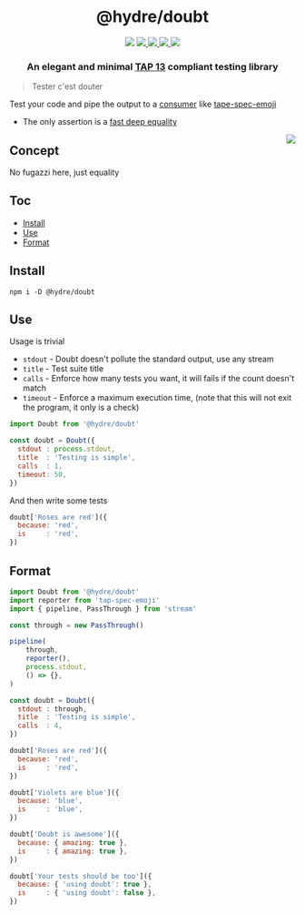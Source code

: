 <h1 align=center>@hydre/doubt</h1>
<p align=center>
  <img src="https://img.shields.io/github/license/HydreIO/doubt.svg?style=for-the-badge" />
  <a href="https://discord.gg/bRSpRpD">
    <img src="https://img.shields.io/discord/398114799776694272.svg?logo=discord&style=for-the-badge" />
  </a>
  <a href="https://www.npmjs.com/package/@hydre/doubt">
    <img src="https://img.shields.io/npm/v/@hydre/doubt.svg?logo=npm&style=for-the-badge" />
  </a>
  <a href="https://www.npmjs.com/package/@hydre/doubt">
    <img src="https://img.shields.io/npm/dw/@hydre/doubt?logo=npm&style=for-the-badge" />
  </a>
  <a href="https://github.com/HydreIO/doubt/actions?query=workflow%3ACI">
    <img src="https://img.shields.io/github/workflow/status/hydreio/doubt/CI?logo=Github&style=for-the-badge" />
  <a/>
</p>

<h3 align=center>An elegant and minimal <a href="http://testanything.org/tap-version-13-specification.html">TAP 13</a> compliant testing library</h3>

> Tester c'est douter

Test your code and pipe the output to a [consumer](http://testanything.org/consumers.html) like [tape-spec-emoji](https://github.com/Sceat/tap-spec-emoji)

- The only assertion is a [fast deep equality](https://github.com/epoberezkin/fast-deep-equal)

<img align=right src="https://i.imgur.com/u8oN5NI.png">

<!-- omit in toc -->
## Concept

No fugazzi here, just equality

<!-- omit in toc -->
## Toc

- [Install](#install)
- [Use](#use)
- [Format](#format)

## Install

```
npm i -D @hydre/doubt
```

## Use

Usage is trivial

- `stdout` - Doubt doesn't pollute the standard output, use any stream
- `title` - Test suite title
- `calls` - Enforce how many tests you want, it will fails if the count doesn't match
- `timeout` - Enforce a maximum execution time, (note that this will not exit the program, it only is a check)

```js
import Doubt from '@hydre/doubt'

const doubt = Doubt({
  stdout : process.stdout,
  title  : 'Testing is simple',
  calls  : 1,
  timeout: 50,
})
```

And then write some tests

```js
doubt['Roses are red']({
  because: 'red',
  is     : 'red',
})
```

## Format

```js
import Doubt from '@hydre/doubt'
import reporter from 'tap-spec-emoji'
import { pipeline, PassThrough } from 'stream'

const through = new PassThrough()

pipeline(
    through,
    reporter(),
    process.stdout,
    () => {},
)

const doubt = Doubt({
  stdout : through,
  title  : 'Testing is simple',
  calls  : 4,
})

doubt['Roses are red']({
  because: 'red',
  is     : 'red',
})

doubt['Violets are blue']({
  because: 'blue',
  is     : 'blue',
})

doubt['Doubt is awesome']({
  because: { amazing: true },
  is     : { amazing: true },
})

doubt['Your tests should be too']({
  because: { 'using doubt': true },
  is     : { 'using doubt': false },
})
```